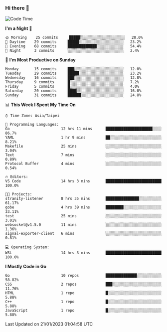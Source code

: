 ### Hi there 👋

<!--START_SECTION:waka-->
![Code Time](http://img.shields.io/badge/Code%20Time-770%20hrs%2047%20mins-blue)

**I'm a Night 🦉** 

```text
🌞 Morning    25 commits     █████░░░░░░░░░░░░░░░░░░░░   20.0% 
🌆 Daytime    29 commits     █████░░░░░░░░░░░░░░░░░░░░   23.2% 
🌃 Evening    68 commits     █████████████░░░░░░░░░░░░   54.4% 
🌙 Night      3 commits      ░░░░░░░░░░░░░░░░░░░░░░░░░   2.4%

```
📅 **I'm Most Productive on Sunday** 

```text
Monday       15 commits     ███░░░░░░░░░░░░░░░░░░░░░░   12.0% 
Tuesday      29 commits     █████░░░░░░░░░░░░░░░░░░░░   23.2% 
Wednesday    16 commits     ███░░░░░░░░░░░░░░░░░░░░░░   12.8% 
Thursday     9 commits      █░░░░░░░░░░░░░░░░░░░░░░░░   7.2% 
Friday       5 commits      █░░░░░░░░░░░░░░░░░░░░░░░░   4.0% 
Saturday     20 commits     ████░░░░░░░░░░░░░░░░░░░░░   16.0% 
Sunday       31 commits     ██████░░░░░░░░░░░░░░░░░░░   24.8%

```


📊 **This Week I Spent My Time On** 

```text
⌚︎ Time Zone: Asia/Taipei

💬 Programming Languages: 
Go                       12 hrs 11 mins      █████████████████████░░░░   86.7% 
YAML                     1 hr 9 mins         ██░░░░░░░░░░░░░░░░░░░░░░░   8.21% 
Makefile                 25 mins             ░░░░░░░░░░░░░░░░░░░░░░░░░   3.04% 
Text                     7 mins              ░░░░░░░░░░░░░░░░░░░░░░░░░   0.89% 
Protocol Buffer          4 mins              ░░░░░░░░░░░░░░░░░░░░░░░░░   0.54%

🔥 Editors: 
VS Code                  14 hrs 3 mins       █████████████████████████   100.0%

🐱‍💻 Projects: 
stranity-listener        8 hrs 35 mins       ███████████████░░░░░░░░░░   61.17% 
gobe                     4 hrs 39 mins       ████████░░░░░░░░░░░░░░░░░   33.11% 
test                     25 mins             ░░░░░░░░░░░░░░░░░░░░░░░░░   3.01% 
websocket@v1.5.0         11 mins             ░░░░░░░░░░░░░░░░░░░░░░░░░   1.36% 
signal-exporter-client   6 mins              ░░░░░░░░░░░░░░░░░░░░░░░░░   0.81%

💻 Operating System: 
WSL                      14 hrs 3 mins       █████████████████████████   100.0%

```

**I Mostly Code in Go** 

```text
Go                       10 repos            ██████████████░░░░░░░░░░░   58.82% 
CSS                      2 repos             ███░░░░░░░░░░░░░░░░░░░░░░   11.76% 
HTML                     1 repo              █░░░░░░░░░░░░░░░░░░░░░░░░   5.88% 
C++                      1 repo              █░░░░░░░░░░░░░░░░░░░░░░░░   5.88% 
JavaScript               1 repo              █░░░░░░░░░░░░░░░░░░░░░░░░   5.88%

```



 Last Updated on 21/01/2023 01:04:58 UTC
<!--END_SECTION:waka-->

<!--
**omegaatt36/omegaatt36** is a ✨ _special_ ✨ repository because its `README.md` (this file) appears on your GitHub profile.

Here are some ideas to get you started:

- 🔭 I’m currently working on ...
- 🌱 I’m currently learning ...
- 👯 I’m looking to collaborate on ...
- 🤔 I’m looking for help with ...
- 💬 Ask me about ...
- 📫 How to reach me: ...
- 😄 Pronouns: ...
- ⚡ Fun fact: ...
-->
